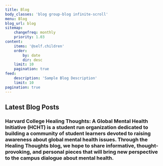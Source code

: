 ```yaml
---
title: Blog
body_classes: 'blog group-blog infinite-scroll'
menu: Blog
blog_url: blog
sitemap:
    changefreq: monthly
    priority: 1.03
content:
    items: '@self.children'
    order:
        by: date
        dir: desc
    limit: 10
    pagination: true
feed:
    description: 'Sample Blog Description'
    limit: 10
pagination: true
---
```


## Latest Blog Posts
### Harvard College Healing Thoughts: A Global Mental Health Initiative (HCHT) is a student run organization dedicated to building a community of student learners devoted to raising awareness about global mental health issues. Through the Healing Thoughts blog, we hope to share informative, thought-provoking, and personal pieces that will bring new perspective to the campus dialogue about mental health.